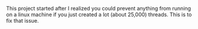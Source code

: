This project started after I realized you could prevent anything from running on a linux machine if you just created a lot (about 25,000) threads. This is to fix that issue.
